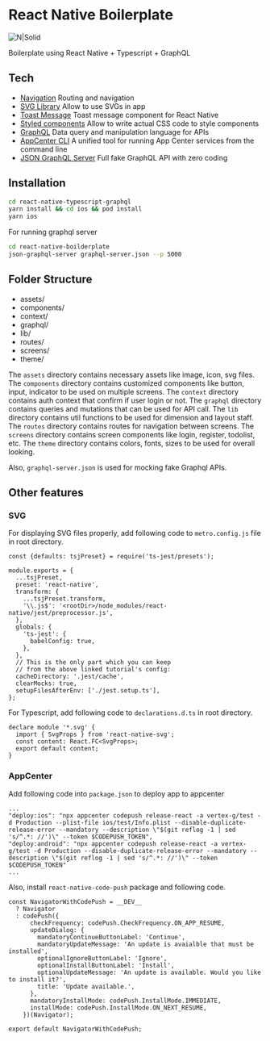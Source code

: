 # React Native Boilerplate

![N|Solid](https://miro.medium.com/max/1024/1*DgaDlJD8Hoq1lj5vUV4KiA.png)

Boilerplate using React Native + Typescript + GraphQL

## Tech

- [Navigation] Routing and navigation
- [SVG Library] Allow to use SVGs in app
- [Toast Message] Toast message component for React Native
- [Styled components] Allow to write actual CSS code to style components
- [GraphQL] Data query and manipulation language for APIs
- [AppCenter CLI] A unified tool for running App Center services from the command line
- [JSON GraphQL Server] Full fake GraphQL API with zero coding

## Installation

```sh
cd react-native-typescript-graphql
yarn install && cd ios && pod install
yarn ios
```

For running graphql server

```sh
cd react-native-boilderplate
json-graphql-server graphql-server.json --p 5000
```

## Folder Structure

- assets/
- components/
- context/
- graphql/
- lib/
- routes/
- screens/
- theme/

The `assets` directory contains necessary assets like image, icon, svg files.
The `components` directory contains customized components like button, input, indicator to be used on multiple screens.
The `context` directory contains auth context that confirm if user login or not.
The `graphql` directory contains queries and mutations that can be used for API call.
The `lib` directory contains util functions to be used for dimension and layout staff.
The `routes` directory contains routes for navigation between screens.
The `screens` directory contains screen components like login, register, todolist, etc.
The `theme` directory contains colors, fonts, sizes to be used for overall looking.

Also, `graphql-server.json` is used for mocking fake Graphql APIs.

## Other features

### SVG

For displaying SVG files properly, add following code to `metro.config.js` file in root directory.

```
const {defaults: tsjPreset} = require('ts-jest/presets');

module.exports = {
  ...tsjPreset,
  preset: 'react-native',
  transform: {
    ...tsjPreset.transform,
    '\\.js$': '<rootDir>/node_modules/react-native/jest/preprocessor.js',
  },
  globals: {
    'ts-jest': {
      babelConfig: true,
    },
  },
  // This is the only part which you can keep
  // from the above linked tutorial's config:
  cacheDirectory: '.jest/cache',
  clearMocks: true,
  setupFilesAfterEnv: ['./jest.setup.ts'],
};

```

For Typescript, add following code to `declarations.d.ts` in root directory.

```
declare module '*.svg' {
  import { SvgProps } from 'react-native-svg';
  const content: React.FC<SvgProps>;
  export default content;
}

```

### AppCenter

Add following code into `package.json` to deploy app to appcenter

```
...
"deploy:ios": "npx appcenter codepush release-react -a vertex-g/test -d Production --plist-file ios/test/Info.plist --disable-duplicate-release-error --mandatory --description \"$(git reflog -1 | sed 's/^.*: //')\" --token $CODEPUSH_TOKEN",
"deploy:android": "npx appcenter codepush release-react -a vertex-g/test -d Production --disable-duplicate-release-error --mandatory --description \"$(git reflog -1 | sed 's/^.*: //')\" --token $CODEPUSH_TOKEN"
...
```

Also, install `react-native-code-push` package and following code.

```
const NavigatorWithCodePush = __DEV__
  ? Navigator
  : codePush({
      checkFrequency: codePush.CheckFrequency.ON_APP_RESUME,
      updateDialog: {
        mandatoryContinueButtonLabel: 'Continue',
        mandatoryUpdateMessage: 'An update is avaialble that must be installed',
        optionalIgnoreButtonLabel: 'Ignore',
        optionalInstallButtonLabel: 'Install',
        optionalUpdateMessage: 'An update is available. Would you like to install it?',
        title: 'Update available.',
      },
      mandatoryInstallMode: codePush.InstallMode.IMMEDIATE,
      installMode: codePush.InstallMode.ON_NEXT_RESUME,
    })(Navigator);

export default NavigatorWithCodePush;
```

[//]: # "These are reference links used in the body of this note and get stripped out when the markdown processor does its job. There is no need to format nicely because it shouldn't be seen. Thanks SO - http://stackoverflow.com/questions/4823468/store-comments-in-markdown-syntax"
[navigation]: https://reactnavigation.org/
[svg library]: https://github.com/react-native-svg/react-native-svg
[toast message]: https://www.npmjs.com/package/react-native-toast-message
[styled components]: https://styled-components.com/
[appcenter cli]: https://github.com/microsoft/appcenter-cli
[graphql]: https://graphql.org/
[json graphql server]: https://github.com/marmelab/json-graphql-server
